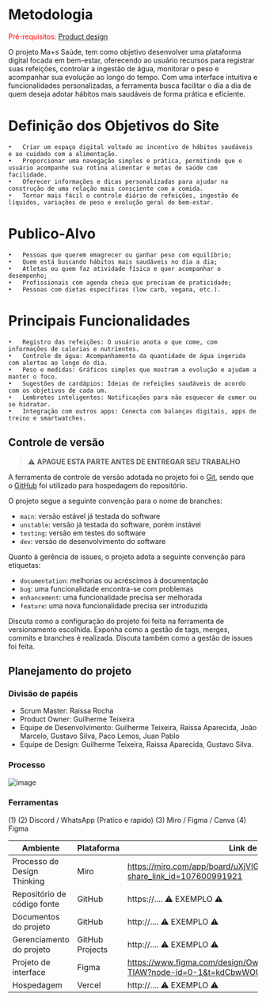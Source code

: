 
# Metodologia

<span style="color:red">Pré-requisitos: <a href="03-Product-design.md"> Product design</a></span>

O projeto Ma+s Saúde, tem como objetivo desenvolver uma plataforma digital focada em bem-estar, oferecendo ao usuário recursos para registrar suas refeições, controlar a ingestão de água, monitorar o peso e acompanhar sua evolução ao longo do tempo. Com uma interface intuitiva e funcionalidades personalizadas, a ferramenta busca facilitar o dia a dia de quem deseja adotar hábitos mais saudáveis de forma prática e eficiente.

# Definição dos Objetivos do Site
	•	Criar um espaço digital voltado ao incentivo de hábitos saudáveis e ao cuidado com a alimentação.
	•	Proporcionar uma navegação simples e prática, permitindo que o usuário acompanhe sua rotina alimentar e metas de saúde com facilidade.
	•	Oferecer informações e dicas personalizadas para ajudar na construção de uma relação mais consciente com a comida.
	•	Tornar mais fácil o controle diário de refeições, ingestão de líquidos, variações de peso e evolução geral do bem-estar.

# Publico-Alvo
	•	Pessoas que querem emagrecer ou ganhar peso com equilíbrio;
	•	Quem está buscando hábitos mais saudáveis no dia a dia;
	•	Atletas ou quem faz atividade física e quer acompanhar o desempenho;
	•	Profissionais com agenda cheia que precisam de praticidade;
	•	Pessoas com dietas específicas (low carb, vegana, etc.).

# Principais Funcionalidades
	•	Registro das refeições: O usuário anota o que come, com informações de calorias e nutrientes.
	•	Controle de água: Acompanhamento da quantidade de água ingerida com alertas ao longo do dia.
	•	Peso e medidas: Gráficos simples que mostram a evolução e ajudam a manter o foco.
	•	Sugestões de cardápios: Ideias de refeições saudáveis de acordo com os objetivos de cada um.
	•	Lembretes inteligentes: Notificações para não esquecer de comer ou se hidratar.
	•	Integração com outros apps: Conecta com balanças digitais, apps de treino e smartwatches.

## Controle de versão

> ⚠️ **APAGUE ESTA PARTE ANTES DE ENTREGAR SEU TRABALHO**

A ferramenta de controle de versão adotada no projeto foi o [Git](https://git-scm.com/), sendo que o [GitHub](https://github.com) foi utilizado para hospedagem do repositório.

O projeto segue a seguinte convenção para o nome de branches:

- `main`: versão estável já testada do software
- `unstable`: versão já testada do software, porém instável
- `testing`: versão em testes do software
- `dev`: versão de desenvolvimento do software

Quanto à gerência de issues, o projeto adota a seguinte convenção para etiquetas:

- `documentation`: melhorias ou acréscimos à documentação
- `bug`: uma funcionalidade encontra-se com problemas
- `enhancement`: uma funcionalidade precisa ser melhorada
- `feature`: uma nova funcionalidade precisa ser introduzida

Discuta como a configuração do projeto foi feita na ferramenta de versionamento escolhida. Exponha como a gestão de tags, merges, commits e branches é realizada. Discuta também como a gestão de issues foi feita.

## Planejamento do projeto

###  Divisão de papéis

- Scrum Master: Raissa Rocha
- Product Owner: Guilherme Teixeira
- Equipe de Desenvolvimento: Guilherme Teixeira, Raissa Aparecida, João Marcelo, Gustavo Silva, Paco Lemos, Juan Pablo
- Equipe de Design: Guilherme Teixeira, Raissa Aparecida, Gustavo Silva.

### Processo

![image](https://github.com/user-attachments/assets/784c7642-e3c8-40e9-a247-4f28a4503c72)


### Ferramentas
(1)
(2) Discord / WhatsApp (Pratico e rapido)
(3) Miro / Figma / Canva 
(4) Figma

 
| Ambiente                            | Plataforma                         | Link de acesso                       |
|-------------------------------------|------------------------------------|--------------------------------------|
| Processo de Design Thinking         | Miro                               | https://miro.com/app/board/uXjVIGs3KEk=/?share_link_id=107600991921 |
| Repositório de código fonte         | GitHub                             | https://....   ⚠️ EXEMPLO ⚠️        |
| Documentos do projeto               | GitHub                             | http://....    ⚠️ EXEMPLO ⚠️        |
| Gerenciamento do projeto            | GitHub Projects                    | http://....    ⚠️ EXEMPLO ⚠️        |
| Projeto de interface                | Figma                              | https://www.figma.com/design/OwXLerfSa2E3PKo33tk2bl/Trabalho-TIAW?node-id=0-1&t=kdCbwWOUYfzM5IKZ-1 |
| Hospedagem                          | Vercel                             | http://....    ⚠️ EXEMPLO ⚠️        |
 
